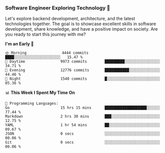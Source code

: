 ### Software Engineer Exploring Technology 🚀 

Let's explore backend development, architecture, and the latest technologies together. The goal is to showcase excellent skills in software development, share knowledge, and have a positive impact on society. Are you ready to start this journey with me?

<!--START_SECTION:waka-->
**I'm an Early 🐤** 

```text
🌞 Morning                4444 commits        ████░░░░░░░░░░░░░░░░░░░░░   15.47 % 
🌆 Daytime                9973 commits        █████████░░░░░░░░░░░░░░░░   34.71 % 
🌃 Evening                12776 commits       ███████████░░░░░░░░░░░░░░   44.46 % 
🌙 Night                  1540 commits        █░░░░░░░░░░░░░░░░░░░░░░░░   05.36 % 
```


📊 **This Week I Spent My Time On** 

```text
💬 Programming Languages: 
Go                       15 hrs 15 mins      ███████████████████░░░░░░   77.44 % 
Markdown                 2 hrs 30 mins       ███░░░░░░░░░░░░░░░░░░░░░░   12.75 % 
YAML                     1 hr 54 mins        ██░░░░░░░░░░░░░░░░░░░░░░░   09.67 % 
JSON                     0 secs              ░░░░░░░░░░░░░░░░░░░░░░░░░   00.06 % 
Git                      0 secs              ░░░░░░░░░░░░░░░░░░░░░░░░░   00.06 % 
```


<!--END_SECTION:waka-->
